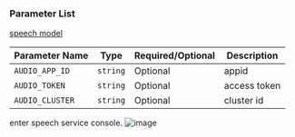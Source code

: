 ### Parameter List

[speech model](https://www.volcengine.com/docs/6561/80816)

| Parameter Name  | Type     | Required/Optional | Description  |
|-----------------|----------|-------------------|--------------|
| `AUDIO_APP_ID`  | `string` | Optional          | appid        |
| `AUDIO_TOKEN`   | `string` | Optional          | access token |
| `AUDIO_CLUSTER` | `string` | Optional          | cluster id   |

enter speech service console.
![image](https://github.com/user-attachments/assets/6261ee3c-2632-427d-a95e-85e55d85d971)    

